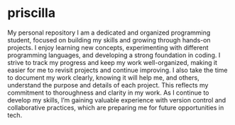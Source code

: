 # priscilla
My personal repository 
I am a dedicated and organized programming student, focused on building my skills and growing through hands-on projects. I enjoy learning new concepts, experimenting with different programming languages, and developing a strong foundation in coding. I strive to track my progress and keep my work well-organized, making it easier for me to revisit projects and continue improving.
I also take the time to document my work clearly, knowing it will help me, and others, understand the purpose and details of each project. This reflects my commitment to thoroughness and clarity in my work. As I continue to develop my skills, I’m gaining valuable experience with version control and collaborative practices, which are preparing me for future opportunities in tech.










